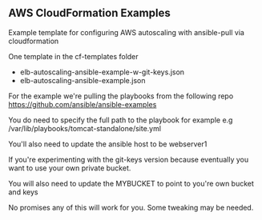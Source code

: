 ## AWS CloudFormation Examples

Example template for configuring AWS autoscaling with ansible-pull via cloudformation

One template in the cf-templates folder
- elb-autoscaling-ansible-example-w-git-keys.json
- elb-autoscaling-ansible-example.json


For the example we're pulling the playbooks from the following repo
https://github.com/ansible/ansible-examples

You do need to specify the full path to the playbook for example
e.g /var/lib/playbooks/tomcat-standalone/site.yml

You'll also need to update the ansible host to be webserver1


If you're experimenting with the git-keys version because eventually you want to use your own private bucket.

You will also need to update the MYBUCKET to point to you're own bucket and keys

No promises any of this will work for you.  Some tweaking may be needed.  
